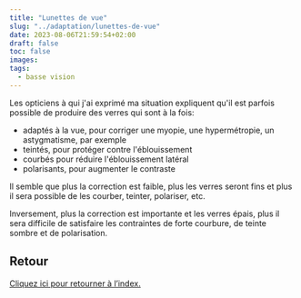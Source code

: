 ```yaml
---
title: "Lunettes de vue"
slug: "../adaptation/lunettes-de-vue"
date: 2023-08-06T21:59:54+02:00
draft: false
toc: false
images:
tags:
  - basse vision
---
```

Les opticiens à qui j'ai exprimé ma situation expliquent qu'il est parfois possible de produire des verres qui sont à la fois:
* adaptés à la vue, pour corriger une myopie, une hypermétropie, un astygmatisme, par exemple
* teintés, pour protéger contre l'éblouissement
* courbés pour réduire l'éblouissement latéral
* polarisants, pour augmenter le contraste

Il semble que plus la correction est faible, plus les verres seront fins et plus il sera possible de les courber, teinter, polariser, etc. 

Inversement, plus la correction est importante et les verres épais, plus il sera difficile de satisfaire les contraintes de forte courbure, de teinte sombre et de polarisation.

## Retour
[Cliquez ici pour retourner à l’index.](..)
